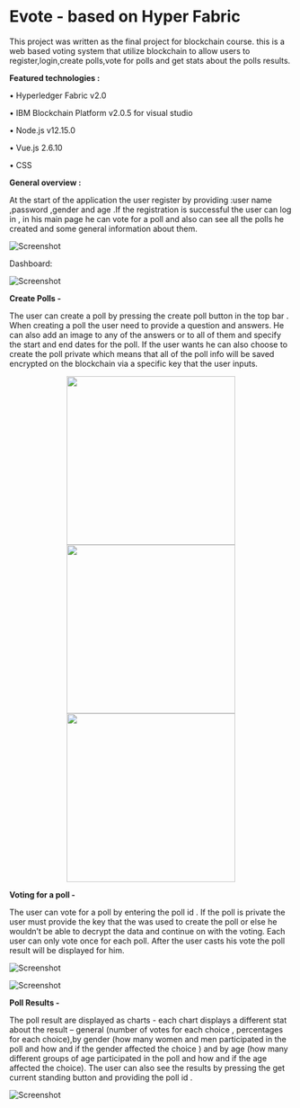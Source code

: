 # Evote - based on Hyper Fabric

This project was written as the final project for blockchain course.
this is a web based voting system that utilize blockchain to allow users to register,login,create polls,vote for polls and get stats about the polls results. 

**Featured technologies :**

•	Hyperledger Fabric v2.0  

•	IBM Blockchain Platform v2.0.5 for visual studio

•	Node.js v12.15.0 

•	Vue.js 2.6.10 

•	CSS 


**General overview :**

At the start of the application the user register by providing  :user name ,password ,gender and age .If the registration is successful the user can log in , in his main page he can vote for a poll and also can see all the polls he created and some general information about them.

 ![Screenshot](registrationFlow.png)
 
Dashboard: 

 ![Screenshot](Dashboard.png)

**Create Polls -**

The user can create a poll by pressing the create poll button in the top bar . When creating a poll the user need to provide a question and answers. He can also add an image to any of the answers or to all of them and specify the start and end dates for the poll.
If the user wants he can also choose to create the poll private which means that all of the poll info will be saved encrypted on the blockchain via a specific key that the user inputs.

 
 <div align="center">
  <img src="photoUploadFlow.png"  width="300" >
  <img src="createPoll1.png"  width="300" >
  <img src="createPoll2.png"  width="300">
</div>

**Voting for a poll -**

The user can vote for a poll by entering the poll id . 
If the poll is private the user must provide the key that the was used to create the poll or else he wouldn’t be able to decrypt the data and continue on with the voting.
Each user can only vote once for each poll. After the user casts his vote the poll result will be displayed for him.

  ![Screenshot](votingFlow.png)
  
  ![Screenshot](voting.png)

**Poll Results -**

The poll result are displayed as charts - each chart displays a different stat about the result – general (number of votes for each choice , percentages for each choice),by gender (how many women and men participated  in the poll and how and if the gender affected the choice ) and by age (how many different groups of age participated  in the poll and how and if the age affected the choice). The user can also see the results by pressing the get current standing button and providing the poll id .

  ![Screenshot](stats.png)









